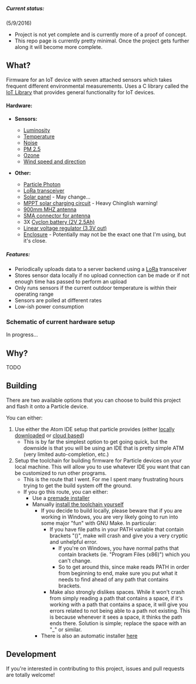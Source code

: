 ##### Current status:

(5/9/2016)
- Project is not yet complete and is currently more of a proof of concept.
- This repo page is currently pretty minimal. Once the project gets further along it will become more complete. 

## What?

Firmware for an IoT device with seven attached sensors which takes frequent different environmental measurements. Uses a C library called the [IoT Library](https://github.com/BGluth/IoT-Library) that provides general functionality for IoT devices.

#### Hardware:

- **Sensors:**
    - [Luminosity](https://www.adafruit.com/product/439)
    - [Temperature](https://www.adafruit.com/product/1782)
    - [Noise](https://www.adafruit.com/products/2716)
    - [PM 2.5](http://breathe.indiaspend.org/wp-content/uploads/2015/11/nova_laser_sensor.pdf)
    - [Ozone](https://www.controleverything.com/content/Gas?sku=ADC121C_I2CGAS_MQ131)
    - [Wind speed and direction](http://store.switchdoc.com/weatherrack-anemometer-wind-rain-for-weatherpiarduino-weatherplus-raspberry-pi-arduino/)

- **Other:**
    - [Particle Photon](https://docs.particle.io/datasheets/photon-datasheet/)
	- [LoRa transceiver](https://www.adafruit.com/products/3072)
	- [Solar panel](https://www.adafruit.com/products/200) - May change...
	- [MPPT solar charging circuit](http://www.ebay.com/itm/BQ24650-5A-MPPT-Solar-Panel-Lithium-Lead-acid-Battery-Charging-Controller-Board-/171753976645) - Heavy Chinglish warning!
	- [900mm MHZ antenna](https://www.digikey.ca/product-detail/en/abracon-llc/APAMS-118/535-12911-ND/5226432)
	- [SMA connector for antenna](https://www.digikey.ca/product-detail/en/taoglas-limited/EMPCB.SMAFSTJ.B.HT/931-1175-ND/3522337)
	- 3X [Cyclon battery (2V 2.5Ah)](https://www.digikey.ca/product-detail/en/enersys/0810-0004/842-1000-ND/2003832)
	- [Linear voltage regulator (3.3V out)](https://www.digikey.ca/product-detail/en/stmicroelectronics/LD1117V33C/497-1492-5-ND/586013)
	- [Enclosure](http://www.homedepot.com/p/Carlon-6-in-x-6-in-x-4-in-PVC-Junction-Box-3-per-Case-E987RR/202206112) - Potentially may not be the exact one that I'm using, but it's close.
 
##### Features:
- Periodically uploads data to a server backend using a [LoRa](https://www.lora-alliance.org/) transceiver
- Stores sensor data locally if no upload connection can be made or if not enough time has passed to perform an upload
- Only runs sensors if the current outdoor temperature is within their operating range
- Sensors are polled at different rates
- Low-ish power consumption

### Schematic of current hardware setup
In progress...

## Why?
TODO

## Building
There are two available options that you can choose to build this project and flash it onto a Particle device.

You can either:

1. Use either the Atom IDE setup that particle provides (either [locally downloaded](https://www.particle.io/products/development-tools/particle-local-ide) or  [cloud based](https://docs.particle.io/guide/getting-started/build/photon/#logging-in))
    - This is by far the simplest option to get going quick, but the downside is that you will be using an IDE that is pretty simple ATM (very limited auto-completion, etc.)
2. Setup the toolchain for building firmware for Particle devices on your local machine. This will allow you to use whatever IDE you want that can be customized to run other programs.
    - This is the route that I went. For me I spent many frustrating hours trying to get the build system off the ground.
    - If you go this route, you can either:
        - Use a [premade installer](https://community.particle.io/t/toolchain-for-windows-installer/13217)
        - Manually [install the toolchain yourself](https://github.com/spark/firmware/blob/develop/docs/gettingstarted.md)
            - If you decide to build locally, please beware that if you are working in Windows, you are very likely going to run into some major "fun" with GNU Make. In particular:
                - If you have file paths in your PATH variable that contain brackets "()", make will crash and give you a very cryptic and unhelpful error.
                    - If you're on Windows, you have normal paths that contain brackets (ie. "Program Files (x86)") which you can't change.
                    - So to get around this, since make reads PATH in order from beginning to end, make sure you put what it needs to find ahead of any path that contains brackets.
                - Make also strongly dislikes spaces. While it won't crash from simply reading a path that contains a space, if it's working with a path that contains a space, it will give you errors related to not being able to a path not existing. This is because whenever it sees a space, it thinks the path ends there. Solution is simple; replace the space with an "_" or similar.
            - There is also an automatic installer [here](https://community.particle.io/t/toolchain-for-windows-installer/13217)

## Development
If you're interested in contributing to this project, issues and pull requests are totally welcome!